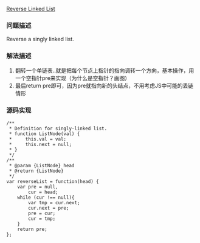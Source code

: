 [Reverse Linked List](https://leetcode.com/problems/reverse-linked-list/description/)

### 问题描述
Reverse a singly linked list.

### 解法描述
1. 翻转一个单链表..就是把每个节点上指针的指向调转一个方向，基本操作，用一个空指针pre来实现（为什么是空指针？画图）
2. 最后return pre即可，因为pre就指向新的头结点，不用考虑JS中可能的丢链情形

### 源码实现
```
/**
 * Definition for singly-linked list.
 * function ListNode(val) {
 *     this.val = val;
 *     this.next = null;
 * }
 */
/**
 * @param {ListNode} head
 * @return {ListNode}
 */
var reverseList = function(head) {
    var pre = null,
        cur = head;
    while (cur !== null){
        var tmp = cur.next;
        cur.next = pre;
        pre = cur;
        cur = tmp;
    }
    return pre;
};
```
